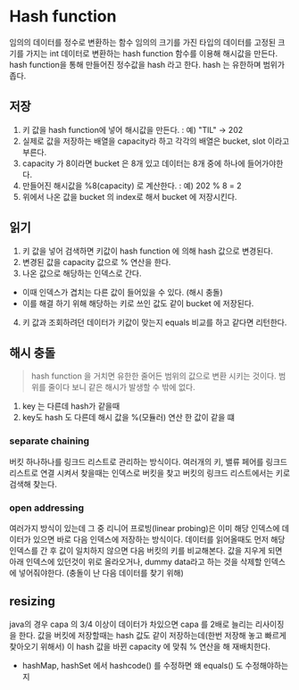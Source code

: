 # Hash function
임의의 데이터를 정수로 변환하는 함수
임의의 크기를 가진 타입의 데이터를 고정된 크기를 가지는 int 데이터로 변환하는 hash function 함수를 이용해 해시값을 만든다.
hash function을 통해 만들어진 정수값을 hash 라고 한다. hash 는 유한하며 범위가 좁다.

## 저장
1. 키 값을 hash function에 넣어 해시값을 만든다. : 예) "TIL" -> 202
2. 실제로 값을 저장하는 배열을 capacity라 하고 각각의 배열은 bucket, slot 이라고 부른다.
3. capacity 가 8이라면 bucket 은 8개 있고 데이터는 8개 중에 하나에 들어가야한다.
4. 만들어진 해시값을 %8(capacity) 로 계산한다. : 예) 202 % 8 = 2
5. 위에서 나온 값을 bucket 의 index로 해서 bucket 에 저장시킨다.

## 읽기
1. 키 값을 넣어 검색하면 키값이 hash function 에 의해 hash 값으로 변경된다.
2. 변경된 값을 capacity 값으로 % 연산을 한다.
3. 나온 값으로 해당하는 인덱스로 간다.
  - 이때 인덱스가 겹치는 다른 값이 들어있을 수 있다. (해시 충돌)
  - 이를 해결 하기 위해 해당하는 키로 쓰인 값도 같이 bucket 에 저장된다.
4. 키 값과 조회하려던 데이터가 키값이 맞는지 equals 비교를 하고 같다면 리턴한다.

## 해시 충돌
> hash function 을 거치면 유한한 줄어든 범위의 값으로 변환 시키는 것이다. 범위를 줄이다 보니 같은 해시가 발생할 수 밖에 없다.
1. key 는 다른데 hash가 같을때
2. key도 hash 도 다른데 해시 값을 %(모듈러) 연산 한 값이 같을 떄

### separate chaining
버킷 하나하나를 링크드 리스트로 관리하는 방식이다.
여러개의 키, 밸류 페어를 링크드 리스트로 연결 시켜서 찾을때는 인덱스로 버킷을 찾고 버킷의 링크드 리스트에서는 키로 검색해 찾는다.

### open addressing
여러가지 방식이 있는데 그 중 리니어 프로빙(linear probing)은 이미 해당 인덱스에 데이터가 있으면 바로 다음 인덱스에 저장하는 방식이다.
데이터를 읽어올때도 먼저 해당 인덱스를 간 후 값이 일치하지 않으면 다음 버킷의 키를 비교해본다.
값을 지우게 되면 아래 인덱스에 있던것이 위로 올라오거나, dummy data라고 하는 것을 삭제할 인덱스에 넣어줘야한다. (충돌이 난 다음 데이터를 찾기 위해)


## resizing
java의 경우 capa 의 3/4 이상이 데이터가 차있으면 capa 를 2배로 늘리는 리사이징을 한다.
값을 버킷에 저장할때는 hash 값도 같이 저장하는데(한번 저장해 놓고 빠르게 찾아오기 위해서) 이 hash 값을 바뀐 capacity 에 맞춰 % 연산을 해 재배치한다.

- hashMap, hashSet 에서 hashcode() 를 수정하면 왜 equals() 도 수정해야하는지